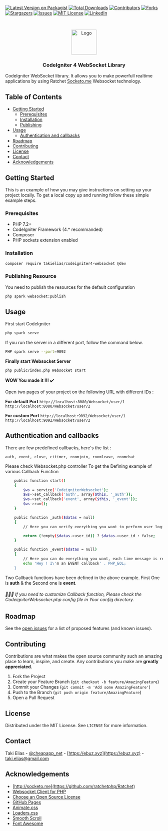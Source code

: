 [![Latest Version on Packagist][ico-version]][link-packagist]
[![Total Downloads][ico-downloads]][link-downloads]
[![Contributors][contributors-shield]][contributors-url]
[![Forks][forks-shield]][forks-url]
[![Stargazers][stars-shield]][stars-url]
[![Issues][issues-shield]][issues-url]
[![MIT License][license-shield]][license-url]
[![LinkedIn][linkedin-shield]][linkedin-url]

<!-- PROJECT LOGO -->
<br />
<p align="center">
  <a href="https://github.com/takielias/codeigniter4-websocket">
    <img src="https://user-images.githubusercontent.com/38932580/71325065-b6d05600-2511-11ea-9169-694185c48f8b.png" alt="Logo" width="80" height="80">
  </a>

  <h3 align="center">CodeIgniter 4 WebSocket Library</h3>

CodeIgniter WebSocket library. It allows you to make powerfull realtime applications by using Ratchet [Socketo.me](http://socketo.me) Websocket technology.

<!-- TABLE OF CONTENTS -->
## Table of Contents

* [Getting Started](#getting-started)
  * [Prerequisites](#prerequisites)
  * [Installation](#installation)
  * [Publishing](#publishing)
* [Usage](#usage)
  * [Authentication and callbacks](#authentication-and-callbacks)
* [Roadmap](#roadmap)
* [Contributing](#contributing)
* [License](#license)
* [Contact](#contact)
* [Acknowledgements](#acknowledgements)


<!-- GETTING STARTED -->
## Getting Started

This is an example of how you may give instructions on setting up your project locally.
To get a local copy up and running follow these simple example steps.

### Prerequisites

- PHP 7.2+
- CodeIgniter Framework (4.* recommanded)
- Composer
- PHP sockets extension enabled

### Installation

```sh
composer require takielias/codeigniter4-websocket @dev
```
### Publishing Resource
You need to publish the resources for the default configuration
```sh
php spark websocket:publish
```

<!-- USAGE EXAMPLES -->
## Usage
First start CodeIgniter
```sh
php spark serve
```

If you run the server in a different port, follow the command below.
```sh
PHP spark serve --port=9092
```

**Finally start Websocket Server**
```sh
php public/index.php Websocket start
```

**WOW You made it !!!** :heavy_check_mark: 

Open two pages of your project on the following URL with different IDs :

**For default Port**
`http://localhost:8080/Websocket/user/1`
`http://localhost:8080/Websocket/user/2`

**For custom Port**
`http://localhost:9092/Websocket/user/1`
`http://localhost:9092/Websocket/user/2`

<!-- Authentication & callbacks -->
## Authentication and callbacks

There are few predefined callbacks, here's the list :

` auth, event, close, citimer, roomjoin, roomleave, roomchat `

Please check Websocket.php controller To get the Defining example of various Callback Function

```sh
    public function start()
    {
        $ws = service('CodeigniterWebsocket');
        $ws->set_callback('auth', array($this, '_auth'));
        $ws->set_callback('event', array($this, '_event'));
        $ws->run();
    }

    public function _auth($datas = null)
    {
        // Here you can verify everything you want to perform user login.

        return (!empty($datas->user_id)) ? $datas->user_id : false;
    }

    public function _event($datas = null)
    {
        // Here you can do everything you want, each time message is received 
        echo 'Hey ! I\'m an EVENT callback' . PHP_EOL;
    }

 ```   
Two Callback functions have been defined in the above example. First One is **auth** & the Second one is **event**.
 
###### 🔨🔨🔨 If you need to customize Callback function, Please check the CodeigniterWebsocker.php config file in Your config directory.


<!-- ROADMAP -->
## Roadmap

See the [open issues](https://github.com/takielias/codeigniter4-websocket/issues) for a list of proposed features (and known issues).


<!-- CONTRIBUTING -->
## Contributing

Contributions are what makes the open source community such an amazing place to learn, inspire, and create. Any contributions you make are **greatly appreciated**.

1. Fork the Project
2. Create your Feature Branch (`git checkout -b feature/AmazingFeature`)
3. Commit your Changes (`git commit -m 'Add some AmazingFeature'`)
4. Push to the Branch (`git push origin feature/AmazingFeature`)
5. Open a Pull Request


<!-- LICENSE -->
## License

Distributed under the MIT License. See `LICENSE` for more information.

<!-- CONTACT -->
## Contact

Taki Elias - [@cheapapp_net](https://twitter.com/cheapapp_net) - [https://ebuz.xyz](https://ebuz.xyz) - taki.elias@gmail.com

<!-- ACKNOWLEDGEMENTS -->
## Acknowledgements
* [http://socketo.me](https://github.com/ratchetphp/Ratchet)
* [Websocket Client for PHP](https://github.com/Textalk/websocket-php)
* [Choose an Open Source License](https://choosealicense.com)
* [GitHub Pages](https://pages.github.com)
* [Animate.css](https://daneden.github.io/animate.css)
* [Loaders.css](https://connoratherton.com/loaders)
* [Smooth Scroll](https://github.com/cferdinandi/smooth-scroll)
* [Font Awesome](https://fontawesome.com)


<!-- MARKDOWN LINKS & IMAGES -->
<!-- https://www.markdownguide.org/basic-syntax/#reference-style-links -->
[contributors-shield]: https://img.shields.io/github/contributors/takielias/codeigniter4-websocket.svg?style=flat-square
[contributors-url]: https://github.com/takielias/codeigniter4-websocket/graphs/contributors
[forks-shield]: https://img.shields.io/github/forks/takielias/codeigniter4-websocket.svg?style=flat-square
[forks-url]: https://github.com/takielias/codeigniter4-websocket/network/members
[stars-shield]: https://img.shields.io/github/stars/takielias/codeigniter4-websocket.svg?style=flat-square
[stars-url]: https://github.com/takielias/codeigniter4-websocket/stargazers
[issues-shield]: https://img.shields.io/github/issues/takielias/codeigniter4-websocket.svg?style=flat-square
[issues-url]: https://github.com/takielias/codeigniter4-websocket/issues
[license-shield]: https://img.shields.io/github/license/takielias/codeigniter4-websocket.svg?style=flat-square
[license-url]: https://github.com/takielias/codeigniter4-websocket/blob/master/LICENSE.txt
[linkedin-shield]: https://img.shields.io/badge/-LinkedIn-black.svg?style=flat-square&logo=linkedin&colorB=555
[linkedin-url]: https://linkedin.com/in/takielias
[product-screenshot]: images/screenshot.png

[ico-version]: https://img.shields.io/packagist/v/takielias/codeigniter4-websocket.svg?style=flat-square
[ico-downloads]: https://img.shields.io/packagist/dt/takielias/codeigniter4-websocket.svg?style=flat-square

[link-packagist]: https://packagist.org/packages/takielias/codeigniter4-websocket
[link-downloads]: https://packagist.org/packages/takielias/codeigniter4-websocket
[link-author]: https://github.com/takielias